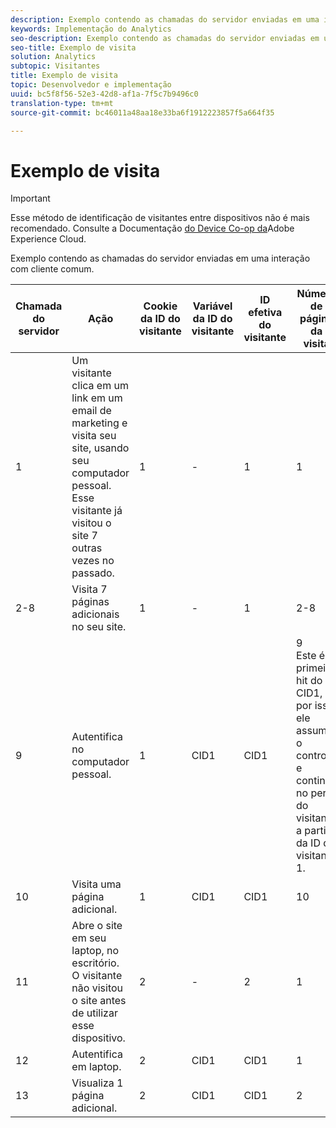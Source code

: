 ```yaml
---
description: Exemplo contendo as chamadas do servidor enviadas em uma interação com cliente comum.
keywords: Implementação do Analytics
seo-description: Exemplo contendo as chamadas do servidor enviadas em uma interação com cliente comum.
seo-title: Exemplo de visita
solution: Analytics
subtopic: Visitantes
title: Exemplo de visita
topic: Desenvolvedor e implementação
uuid: bc5f8f56-52e3-42d8-af1a-7f5c7b9496c0
translation-type: tm+mt
source-git-commit: bc46011a48aa18e33ba6f1912223857f5a664f35

---
```



# Exemplo de visita

>[!IMPORTANT]
>
>Esse método de identificação de visitantes entre dispositivos não é mais recomendado. Consulte a Documentação [do Device Co-op da](https://marketing.adobe.com/resources/help/en_US/mcdc/)Adobe Experience Cloud.

Exemplo contendo as chamadas do servidor enviadas em uma interação com cliente comum.

| Chamada do servidor | Ação | Cookie da ID do visitante | Variável da ID do visitante | ID efetiva do visitante | Número de página da visita | Número da visita |
|--- |--- |--- |--- |--- |--- |--- |
| 1 | Um visitante clica em um link em um email de marketing e visita seu site, usando seu computador pessoal. Esse visitante já visitou o site 7 outras vezes no passado. | 1 | - | 1 | 1 | 8 |
| 2-8 | Visita 7 páginas adicionais no seu site. | 1 | - | 1 | 2-8 | 8 |
| 9 | Autentifica no computador pessoal. | 1 | CID1 | CID1 | 9 <br>Este é o primeiro hit do CID1, por isso ele assume o controle e continua no perfil do visitante a partir da ID de visitante 1.</br> | 8 |
| 10 | Visita uma página adicional. | 1 | CID1 | CID1 | 10 | 8 |
| 11 | Abre o site em seu laptop, no escritório. O visitante não visitou o site antes de utilizar esse dispositivo. | 2 | - | 2 | 1 | 1 |
| 12 | Autentifica em laptop. | 2 | CID1 | CID1 | 1 | 9 |
| 13 | Visualiza 1 página adicional. | 2 | CID1 | CID1 | 2 | 9 |
